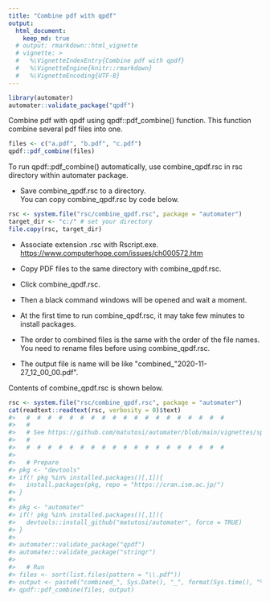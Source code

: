```yaml
---
title: "Combine pdf with qpdf"
output: 
  html_document:
    keep_md: true
  # output: rmarkdown::html_vignette
  # vignette: >
  #   %\VignetteIndexEntry{Combine pdf with qpdf}
  #   %\VignetteEngine{knitr::rmarkdown}
  #   %\VignetteEncoding{UTF-8}
---
```





```r
library(automater)
automater::validate_package("qpdf")
```


Combine pdf with qpdf using qpdf::pdf_combine() function.
This function combine several pdf files into one.



```r
files <- c("a.pdf", "b.pdf", "c.pdf")
qpdf::pdf_combine(files)
```

To run qpdf::pdf_combine() automatically, use combine_qpdf.rsc in rsc directory within automater package.

- Save combine_qpdf.rsc to a directory.    
  You can copy combine_qpdf.rsc by code below.    


```r
rsc <- system.file("rsc/combine_qpdf.rsc", package = "automater")
target_dir <- "c:/" # set your directory
file.copy(rsc, target_dir)
```

- Associate extension .rsc with Rscript.exe.    
  https://www.computerhope.com/issues/ch000572.htm    


- Copy PDF files to the same directory with combine_qpdf.rsc.   
- Click combine_qpdf.rsc.   
- Then a black command windows will be opened and wait a moment.   
- At the first time to run combine_qpdf.rsc, it may take few minutes to install packages.   
- The order to combined files is the same with the order of the file names.    
  You need to rename files before using combine_qpdf.rsc.    
- The output file is name will be like "combined_"2020-11-27_12_00_00.pdf".    

Contents of combine_qpdf.rsc is shown below. 


```r
rsc <- system.file("rsc/combine_qpdf.rsc", package = "automater")
cat(readtext::readtext(rsc, verbosity = 0)$text)
#>   #  #  #  #  #  #  #  #  #  #  #  #  #  #  #  #  #  #  # 
#>   # 
#>   # See https://github.com/matutosi/automater/blob/main/vignettes/split_qpdf.md
#>   # 
#>   #  #  #  #  #  #  #  #  #  #  #  #  #  #  #  #  #  #  # 
#> 
#>   # Prepare
#> pkg <- "devtools"
#> if(! pkg %in% installed.packages()[,1]){
#>   install.packages(pkg, repo = "https://cran.ism.ac.jp/")
#> }
#> 
#> pkg <- "automater"
#> if(! pkg %in% installed.packages()[,1]){
#>   devtools::install_github("matutosi/automater", force = TRUE)
#> }
#> 
#> automater::validate_package("qpdf")
#> automater::validate_package("stringr")
#> 
#>   # Run
#> files <- sort(list.files(pattern = "\\.pdf"))
#> output <- paste0("combined_", Sys.Date(), "_", format(Sys.time(), "%H_%M_%S"), ".pdf")
#> qpdf::pdf_combine(files, output)
```

